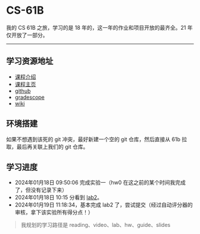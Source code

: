 # CS-61B

我的 CS 61B 之旅，学习的是 18 年的，这一年的作业和项目开放的最齐全。21 年仅开放了一部分。

---

## 学习资源地址

- [课程介绍](https://sp18.datastructur.es/about.html#auditing-cs61b)
- [课程主页](https://sp18.datastructur.es/)
- [github](https://github.com/Berkeley-CS61B)
- [gradescope](https://www.gradescope.com/)
- [wiki](https://csdiy.wiki/%E6%95%B0%E6%8D%AE%E7%BB%93%E6%9E%84%E4%B8%8E%E7%AE%97%E6%B3%95/CS61B/#_3)

## 环境搭建

如果不想遇到该死的 git 冲突，最好新建一个空的 git 仓库，然后直接从 61b 拉取，最后再关联上我们的 git 仓库。

## 学习进度

- 2024年01月18日 09:50:06 完成实验一（hw0 在这之前的某个时间我完成了，但没有记录下来）
- 2024年01月18日 10:15 分看到 [lab2](http://sp19.datastructur.es/materials/lab/lab2/lab2)。
- 2024年01月19日 11:18:34，基本完成 lab2 了，尝试提交（经过自动评分器的审核，拿下该实验所有得分点！）

> 我规划的学习路径是 reading、video、lab、hw、guide、slides
